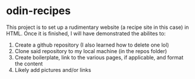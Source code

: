 # odin-recipes
This project is to set up a rudimentary website (a recipe site in this case) in HTML.
Once it is finished, I will have demonstrated the abilites to:
1. Create a github repository (I also learned how to delete one lol)
2. Clone said repository to my local machine (in the repos folder)
3. Create boilerplate, link to the various pages, if applicable, and format the content
4. Likely add pictures and/or links